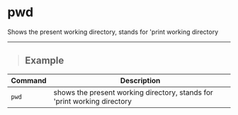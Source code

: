 # pwd

Shows the present working directory, stands for 'print working directory

---

> ## **Example**

| **Command**   | **Description**   | 
| --------------|-------------------|
| `pwd` | shows the present working directory, stands for 'print working directory |